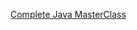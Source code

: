 <a href="https://www.udemy.com/java-the-complete-java-developer-course/learn/v4/content">Complete Java MasterClass</a>
